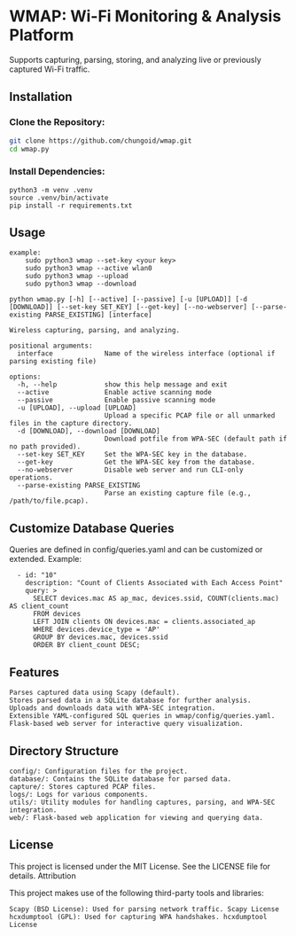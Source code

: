 # WMAP: Wi-Fi Monitoring & Analysis Platform

Supports capturing, parsing, storing, and analyzing live or previously captured Wi-Fi traffic.

## Installation

### Clone the Repository:

```bash
git clone https://github.com/chungoid/wmap.git
cd wmap.py
```
### Install Dependencies:
```
python3 -m venv .venv
source .venv/bin/activate
pip install -r requirements.txt
```

## Usage
```
example:
    sudo python3 wmap --set-key <your key>
    sudo python3 wmap --active wlan0
    sudo python3 wmap --upload 
    sudo python3 wmap --download

python wmap.py [-h] [--active] [--passive] [-u [UPLOAD]] [-d [DOWNLOAD]] [--set-key SET_KEY] [--get-key] [--no-webserver] [--parse-existing PARSE_EXISTING] [interface]

Wireless capturing, parsing, and analyzing.

positional arguments:
  interface             Name of the wireless interface (optional if parsing existing file)

options:
  -h, --help            show this help message and exit
  --active              Enable active scanning mode
  --passive             Enable passive scanning mode
  -u [UPLOAD], --upload [UPLOAD]
                        Upload a specific PCAP file or all unmarked files in the capture directory.
  -d [DOWNLOAD], --download [DOWNLOAD]
                        Download potfile from WPA-SEC (default path if no path provided).
  --set-key SET_KEY     Set the WPA-SEC key in the database.
  --get-key             Get the WPA-SEC key from the database.
  --no-webserver        Disable web server and run CLI-only operations.
  --parse-existing PARSE_EXISTING
                        Parse an existing capture file (e.g., /path/to/file.pcap).
```

## Customize Database Queries

Queries are defined in config/queries.yaml and can be customized or extended. Example:
```
  - id: "10"
    description: "Count of Clients Associated with Each Access Point"
    query: >
      SELECT devices.mac AS ap_mac, devices.ssid, COUNT(clients.mac) AS client_count
      FROM devices
      LEFT JOIN clients ON devices.mac = clients.associated_ap
      WHERE devices.device_type = 'AP'
      GROUP BY devices.mac, devices.ssid
      ORDER BY client_count DESC;
```
## Features

    Parses captured data using Scapy (default).
    Stores parsed data in a SQLite database for further analysis.
    Uploads and downloads data with WPA-SEC integration.
    Extensible YAML-configured SQL queries in wmap/config/queries.yaml.
    Flask-based web server for interactive query visualization.

## Directory Structure

    config/: Configuration files for the project.
    database/: Contains the SQLite database for parsed data.
    capture/: Stores captured PCAP files.
    logs/: Logs for various components.
    utils/: Utility modules for handling captures, parsing, and WPA-SEC integration.
    web/: Flask-based web application for viewing and querying data.

## License

This project is licensed under the MIT License. See the LICENSE file for details.
Attribution

This project makes use of the following third-party tools and libraries:

    Scapy (BSD License): Used for parsing network traffic. Scapy License
    hcxdumptool (GPL): Used for capturing WPA handshakes. hcxdumptool License
